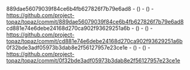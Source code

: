889dae56079039f84ce6b4fb627826f7b79e6ad8 -  () -  () - https://github.com/project-topaz/topaz/commit/889dae56079039f84ce6b4fb627826f7b79e6ad8
cd881e74e6debe24168d270ca902f93629251a6b -  () -  () - https://github.com/project-topaz/topaz/commit/cd881e74e6debe24168d270ca902f93629251a6b
0f32bde3adf05973b3dab8e2f56127957e23ce1e -  () -  () - https://github.com/project-topaz/topaz/commit/0f32bde3adf05973b3dab8e2f56127957e23ce1e
